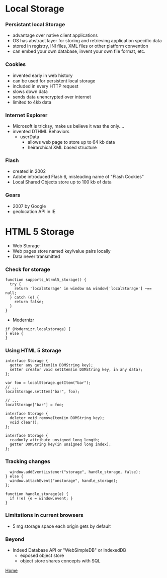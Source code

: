 # Local Storage
### Persistant local Storage
  - advantage over native client applications
  - OS has abstract layer for storing and retrieving application specific data
  - stored in registry, INI files, XML files or other platform convention
  - can embed your own database, invent your own file format, etc.

### Cookies
  - invented early in web history
  - can be used for persistent local storage 
  - included in every HTTP request
  - slows down data
  - sends data unencrypted over internet
  - limited to 4kb data

### Internet Explorer
  - Microsoft is tricksy, make us believe it was the only....
  - invented DTHML Behaviors
    - userData
      - allows web page to store up to 64 kb data
      - heirarchical XML based structure

### Flash
  - created in 2002
  - Adobe introduced Flash 6, misleading name of "Flash Cookies"
  - Local Shared Objects store up to 100 kb of data

### Gears
  - 2007 by Google
  - geolocation API in IE

# HTML 5 Storage
  - Web Storage
  - Web pages store named key/value pairs locally
  - Data never transmitted

### Check for storage

```
function supports_htrml5_storage() {
  try {
    return 'localStorage' in window && window['localStorage'] ~== null;
  } catch (e) {
    return false;
  }
}
```

- Modernizr

```
if (Modernizr.localstorage) {
} else {
}
```

### Using HTML 5 Storage

```
interface Storage {
  getter any getItem(in DOMString key);
  setter creator void setItem(in DOMString key, in any data);
};
```

``` 
var foo = localStorage.getItem("bar");
// ...
localStorage.setItem("bar", foo);
```

``` var foo = localStorage["bar"];
// ...
localStorage["bar"] = foo;
```
```
interface Storage {
  deleter void removeItem(in DOMString key);
  void clear();
};
```

```
interface Storage {
  readonly attribute unsigned long length;
  getter DOMString key(in unsigned long index);
};
```

### Tracking changes

``` if (window.addEventListener) {
  window.addEventListener("storage", handle_storage, false);
} else {
  window.attachEvent("onstorage", handle_storage);
};
```

```
function handle_storage(e) {
  if (!e) {e = window.event; }
}
```

### Limitations in current browsers
- 5 mg storage space each origin gets by default

### Beyond

- Indeed Database API or "WebSimpleDB" or IndexedDB
  - exposed object store
  - object store shares concepts with SQL






[Home](../README.md)